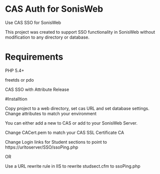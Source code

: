 # CAS Auth for SonisWeb
Use CAS SSO for SonisWeb

This project was created to support SSO functionality in SonisWeb without modification to any directory or database.

# Requirements
PHP 5.4+

freetds or pdo

CAS SSO with Attribute Release

#Installtion

Copy project to a web directory, set cas URL and set database settings. Change attributes to match your environment

You can either add a new <Directory> to CAS or add to your SonisWeb Server.

Change CACert.pem to match your CAS SSL Certificate CA

Change Login links for Student sections to point to https://urltoserver/SSO/ssoPing.php

OR 

Use a URL rewrite rule in IIS to rewrite studsect.cfm to ssoPing.php
